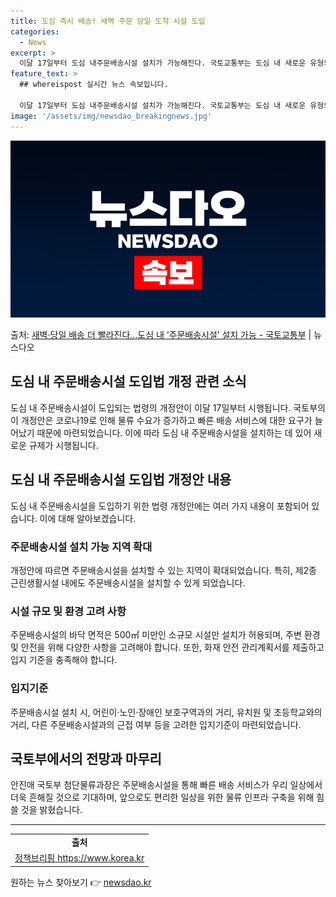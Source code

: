 ```yaml
---
title: 도심 즉시 배송! 새벽 주문 당일 도착 시설 도입
categories:
  - News
excerpt: >
  이달 17일부터 도심 내주문배송시설 설치가 가능해진다. 국토교통부는 도심 내 새로운 유형의 물류시설인 주문배…
feature_text: >
  ## whereispost 실시간 뉴스 속보입니다.

  이달 17일부터 도심 내주문배송시설 설치가 가능해진다. 국토교통부는 도심 내 새로운 유형의 물류시설인 주문배…
image: '/assets/img/newsdao_breakingnews.jpg'
---
```


![뉴스다오 속보](/assets/img/newsdao_breakingnews.jpg)

<p>출처: <a href="https://newsdao.kr/3159" rel="dofollow">새벽·당일 배송 더 빨라진다…도심 내 ‘주문배송시설’ 설치 가능 - 국토교통부</a> | 뉴스다오</p>

<h2>도심 내 주문배송시설 도입법 개정 관련 소식</h2>
<p data-ke-size="size16">도심 내 주문배송시설이 도입되는 법령의 개정안이 이달 17일부터 시행됩니다. 국토부의 이 개정안은 코로나19로 인해 물류 수요가 증가하고 빠른 배송 서비스에 대한 요구가 늘어났기 때문에 마련되었습니다. 이에 따라 도심 내 주문배송시설을 설치하는 데 있어 새로운 규제가 시행됩니다.</p>

<h2 data-ke-size="size26">도심 내 주문배송시설 도입법 개정안 내용</h2>
<p data-ke-size="size16">도심 내 주문배송시설을 도입하기 위한 법령 개정안에는 여러 가지 내용이 포함되어 있습니다. 이에 대해 알아보겠습니다.</p>

<h3>주문배송시설 설치 가능 지역 확대</h3>
<p data-ke-size="size16">개정안에 따르면 주문배송시설을 설치할 수 있는 지역이 확대되었습니다. 특히, 제2종 근린생활시설 내에도 주문배송시설을 설치할 수 있게 되었습니다.</p>

<h3>시설 규모 및 환경 고려 사항</h3>
<p data-ke-size="size16">주문배송시설의 바닥 면적은 500㎡ 미만인 소규모 시설만 설치가 허용되며, 주변 환경 및 안전을 위해 다양한 사항을 고려해야 합니다. 또한, 화재 안전 관리계획서를 제출하고 입지 기준을 충족해야 합니다.</p>

<h3>입지기준</h3>
<p data-ke-size="size16">주문배송시설 설치 시, 어린이·노인·장애인 보호구역과의 거리, 유치원 및 초등학교와의 거리, 다른 주문배송시설과의 근접 여부 등을 고려한 입지기준이 마련되었습니다.</p>

<h2 data-ke-size="size26">국토부에서의 전망과 마무리</h2>
<p data-ke-size="size16">안진애 국토부 첨단물류과장은 주문배송시설을 통해 빠른 배송 서비스가 우리 일상에서 더욱 흔해질 것으로 기대하며, 앞으로도 편리한 일상을 위한 물류 인프라 구축을 위해 힘쓸 것을 밝혔습니다.</p>

<hr>

<table>
	<tbody>
		<tr>
			<td style="text-align: center; height: 17px;"><b>출처</b></td>
		</tr>
		<tr>
			<td style="text-align: center; height: 17px;"><a href="https://newsdao.kr/3159" target="_blank" rel="noopener">정책브리핑 https://www.korea.kr</a></td>
		</tr>
	</tbody>
</table>
 

원하는 뉴스 찾아보기 👉 <a href="https://newsdao.kr" rel="dofollow">newsdao.kr</a>



